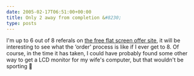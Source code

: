 ```yaml
---
date: 2005-02-17T06:51:00+00:00
title: Only 2 away from completion &#8230;
type: posts
---
```

I'm up to 6 out of 8 referals on [the free flat screen offer site](http://www.FreeFlatScreens.com/?r=13882371), it will be interesting to see what the &#8216;order' process is like if I ever get to 8. Of course, in the time it has taken, I could have probably found some other way to get a LCD monitor for my wife's computer, but that wouldn't be sporting 🙂
